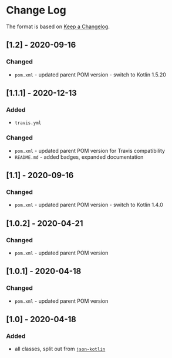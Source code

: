 # Change Log

The format is based on [Keep a Changelog](http://keepachangelog.com/).

## [1.2] - 2020-09-16
### Changed
- `pom.xml` - updated parent POM version - switch to Kotlin 1.5.20

## [1.1.1] - 2020-12-13
### Added
- `travis.yml`
### Changed
- `pom.xml` - updated parent POM version for Travis compatibility
- `README.md` - added badges, expanded documentation

## [1.1] - 2020-09-16
### Changed
- `pom.xml` - updated parent POM version - switch to Kotlin 1.4.0

## [1.0.2] - 2020-04-21
### Changed
- `pom.xml` - updated parent POM version

## [1.0.1] - 2020-04-18
### Changed
- `pom.xml` - updated parent POM version

## [1.0] - 2020-04-18
### Added
- all classes, split out from [`json-kotlin`](https://github.com/pwall567/json-kotlin)
